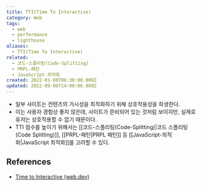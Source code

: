 ```yaml
---
title: TTI(Time To Interactive)
category: Web
tags:
  - web
  - performance
  - lighthouse
aliases:
  - TTI(Time To Interactive)
related:
  - 코드-스플리팅(Code-Splitting)
  - PRPL-패턴
  - JavaScript-최적화
created: 2022-01-08T06:38:00.000Z
updated: 2022-09-06T14:00:06.989Z
---
```


- 일부 사이트는 컨텐츠의 가시성을 최적화하기 위해 상호작용성을 희생한다.
- 이는 사용자 경험상 좋지 않은데, 사이트가 준비되어 있는 것처럼 보이지만, 실제로 유저는 상호작용할 수 없기 때문이다.
- TTI 점수를 높이기 위해서는 [[코드-스플리팅(Code-Splitting)|코드 스플리팅(Code Splitting)]], [[PRPL-패턴|PRPL 패턴]] 등 [[JavaScript-최적화|JavaScript 최적화]]를 고려할 수 있다.

## References

- [Time to Interactive (web.dev)](https://web.dev/interactive/)
